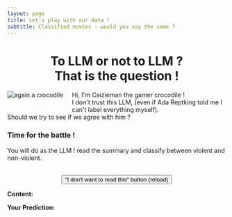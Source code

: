 ```yaml
---
layout: page
title: Let's play with our data !
subtitle: Classified movies - would you say the same ? 
---
```


<h1 style="text-align:center">To LLM or not to LLM ? <br/> That is the question ! </h1>

<span id="loader" class="loader"></span>
<canvas id="pieChart" width="150" height="150"></canvas>
<p>
<img style="float: left;padding-right: 20px;;padding-bottom: 20px;" class="gators" src="../assets/img/caimaizie.png" alt="again a crocodile"/> Hi, I'm Caizieman the gamer crocodile ! <br/>
I don't trust this LLM, (even if Ada Reptking told me I can't label everything myself). <br/>
Should we try to see if we agree with him ?
</p>

<h3>Time for the battle !</h3>

You will do as the LLM ! read the summary and classify between violent and non-violent.
<br/><br/>
<div id="prediction-container">
  <div style="text-align: center;">
  <button class="butorange" id="replay-button" onclick="window.location.reload();">"I don't want to read this" button (reload)</button>
  </div>
  <p><strong>Content:</strong> <span id="content"><span class="loader"></span></span></p>

  <p><strong>Your Prediction:</strong></p>
  <div style="text-align: center;" id = "predict">
  </div>

  <div id="name"></div>
  <div style="text-align: center;" id = "replay" ><div>
</div>

<script>
  //first, the code to create the global variable ! We will use JSONBin to store the data (small, good for small project)

  //we will call JSONBin for the data about games
  const BIN_URL = "https://api.jsonbin.io/v3/b/676204c2acd3cb34a8bb6482";
  const API_KEY = "$2a$10$sOmrituc.lw1NLnRMGejOelnaPGd0EJKBP5FR8uZ47D26jTPdzL9q";
  
  //fetch
  const HEADERS = {
    "X-Master-Key": API_KEY,
    "Content-Type": "application/json"
  };

  let pieChart;

  // function to find and display the data
  async function fetchStats() {
    try {
      const response = await fetch(BIN_URL, { headers: HEADERS });
      const data = await response.json();
      const stats = data.record;
      // Display stats on the page
      console.log("fetch", stats.nbPlay,stats.nbAgree);
      return stats;
    } catch (error) {
      console.error("Error fetching stats:", error);
    }
  }

  //we gonna test, we gonna do nimp, we need to be able to reset 
  async function resetStats() {
    try {
      // Fetch the current data
      let stats = await fetchStats();
      if (!stats) return;

      // Update 
      stats.nbPlay = 0;
      stats.nbAgree = 0;

      console.log("reset", stats.nbPlay,stats.nbAgree)

      // Save the updated data 
      await fetch(BIN_URL, {
        method: "PUT",
        headers: HEADERS,
        body: JSON.stringify(stats)
      });

    } catch (error) {
      console.error("Error resetting stats:", error);
    }
  }

  // function to update the data
  async function updateStats(doAgree) {
    try {
      // Fetch the current data
      let stats = await fetchStats();
      if (!stats) return;

      // Update 
      stats.nbPlay += 1;
      if (doAgree) stats.nbAgree += 1;
      
      console.log("update", stats.nbPlay,stats.nbAgree)

      // Save the updated data 
      await fetch(BIN_URL, {
        method: "PUT",
        headers: HEADERS,
        body: JSON.stringify(stats)
      });

    } catch (error) {
      console.error("Error updating stats:", error);
    }
  }

  async function updateChart() {
  // Fetch the current data
    let stats = await fetchStats();
    if (!stats) return;

    const data = {
      labels: ['Disagree', 'Agree'],
      datasets: [{
        label: 'Game Stats',
        data: [stats.nbPlay - stats.nbAgree, stats.nbAgree],
        backgroundColor: ['#FF6384', '#36A2EB']
      }]
    };

    const config = {
      type: 'pie',
      data: data,
      options: {
        responsive: true,
        plugins: {
          legend: {
            position: 'top',
          },
          title: {
            display: true,
            text: 'The LLM battle so far : Do people agree ?',
            font: {
              size: 30    
            }
          },
          subtitle: { // Custom subtitle plugin
            display: true,
            text: 'People Played ' + stats.nbPlay + ' times !',
            font: {
              weight: 'bold', 
              size: 20,      
            }
        }
        }
      }
    };

    // Create the chart or update it
    if (pieChart) {
      pieChart.data = data;
      pieChart.update();
    } else {
      const ctx = document.getElementById('pieChart').getContext('2d');
      pieChart = new Chart(ctx, config);
    }

    document.getElementById("loader").style.display = 'none';
    document.getElementById("pieChart").style.display = 'block';
    
  }

  // here the html game part 

  // take the dataset
  const data = {{ site.data.playground | jsonify }};
  // Select a random line from the data
  function getRandomPrediction() {
    const randomIndex = Math.floor(Math.random() * data.length);
    return data[randomIndex]; 
  }

  function displayPrediction() {
    document.getElementById("content").textContent = randomPrediction.Plot;
    document.getElementById("predict").innerHTML = '<button class="butgreen" onclick="makePrediction(-1)">Non-Violent</button>&nbsp;&nbsp;&nbsp;&nbsp;&nbsp;&nbsp;&nbsp;<button class="butred" onclick="makePrediction(1)">Violent</button>';
  }

  async function makePrediction(userPrediction) {
    try {
      let stats = await fetchStats();
      if (!stats) return;

      document.getElementById("name").innerHTML = `<p style="text-align:center" ><strong>Movie Name:</strong> <span>${randomPrediction.Movie_name}</span></p>`;
      const result = document.getElementById("predict");

      if (userPrediction === parseInt(randomPrediction.Prediction)) {
        result.textContent = 'The LLM agrees';
        document.getElementById("replay").innerHTML = `People agreed <span>${stats.nbAgree + 1}</span> times over <span>${stats.nbPlay + 1} games !</span> <div><button class="butorange" id="replay-button" onclick="window.location.reload();">Replay</button> </div>`;
        updateStats(true);
      } else {
        result.textContent = "Nah the LLM is wrong... or you are?";
        document.getElementById("replay").innerHTML = `People agreed <span>${stats.nbAgree}</span> times over <span>${stats.nbPlay + 1} games !</span> <div><button class="butorange" id="replay-button" onclick="window.location.reload();">Replay</button> </div>`;
        updateStats(false);
      }
      updateChart(stats);
      
    } catch {
      console.error("Error adding new stats:", error);
    }

  }

  updateChart();
  const randomPrediction = getRandomPrediction();
  displayPrediction();

  

</script>


<script src="https://cdn.jsdelivr.net/npm/chart.js"></script>